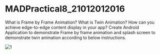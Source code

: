 # MADPractical8_21012012016

What is Frame by Frame Animation? What is Twin Animation? How can you achieve edge-to-edge content display in your app? Create Android Application to demonstrate Frame by frame animation and splash screen to demonstrate twin animation according to below instructions.

![1](https://user-images.githubusercontent.com/110770530/197051426-c5d03710-bce7-4d18-bc7d-767e9b9d4792.jpg)
